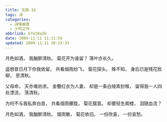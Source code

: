 ```yaml
---
title: 无题-16
tags: 诗
categories:
  - 诗情画意
  - 少时之作
abbrlink: b7e18a26
date: 2009-11-11 11:11:59
updated: 2009-11-11 20:23:33
---
```


月色如酒，
我酗醉清秋。
菊花开为谁留？
落叶亦长久。

遥想昔日月下你我依留，
共看烟雨纷飞，
菊花探头。
殊不知，
身后已是残花败柳，
至清秋。

父母命，
天亦难劝求。
金簪红衣为人妻，
却是一条白绫索封喉，
留得我一人四处漂流，
荡清秋。

为何不与我私奔白首，
共看烟雨朦胧，
菊花摆首。
却要轻生阁楼，
泪随血流？

月色如酒，
我酗醉清秋。
烟雨散，
菊花依旧。
一份欣喜，
一份哀愁。